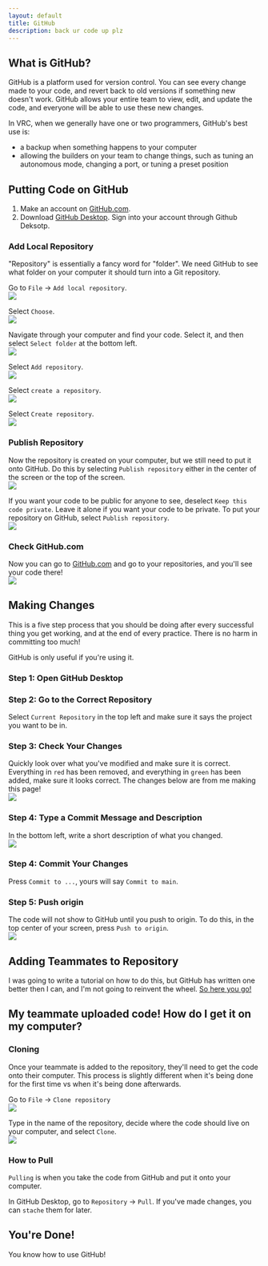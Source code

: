 ```yaml
---
layout: default
title: GitHub
description: back ur code up plz
---
```




## What is GitHub?
GitHub is a platform used for version control.  You can see every change made to your code, and revert back to old versions if something new doesn't work.  GitHub allows your entire team to view, edit, and update the code, and everyone will be able to use these new changes.  

In VRC, when we generally have one or two programmers, GitHub's best use is:
- a backup when something happens to your computer
- allowing the builders on your team to change things, such as tuning an autonomous mode, changing a port, or tuning a preset position



## Putting Code on GitHub

1) Make an account on [GitHub.com](https://github.com/).
2) Download [GitHub Desktop](https://desktop.github.com/). Sign into your account through Github Deksotp.

### Add Local Repository
"Repository" is essentially a fancy word for "folder".  We need GitHub to see what folder on your computer it should turn into a Git repository.  

Go to `File` -> `Add local repository`.  
![](images/git_add_local.png)  

Select `Choose`.  
![](images/git_add_local_choose.png)  

Navigate through your computer and find your code.  Select it, and then select `Select folder` at the bottom left.  
![](images/git_add_local_choose.png)  

Select `Add repository`.  
![](images/git_add_local_final.png)  

Select `create a repository`.  
![](images/git_add_local_create.png)  

Select `Create repository`.  
![](images/git_add_final_create.png)  

### Publish Repository 
Now the repository is created on your computer, but we still need to put it onto GitHub.  Do this by selecting `Publish repository` either in the center of the screen or the top of the screen.  
![](images/publish_repository.png)

If you want your code to be public for anyone to see, deselect `Keep this code private`.  Leave it alone if you want your code to be private.  To put your repository on GitHub, select `Publish repository`.   
![](images/final_publish.png)

### Check GitHub.com
Now you can go to [GitHub.com](https://github.com/) and go to your repositories, and you'll see your code there!  
![](images/code_on_github.png)




## Making Changes 
This is a five step process that you should be doing after every successful thing you get working, and at the end of every practice.  There is no harm in committing too much!

GitHub is only useful if you're using it. 

### Step 1: Open GitHub Desktop

### Step 2: Go to the Correct Repository
Select `Current Repository` in the top left and make sure it says the project you want to be in.  

### Step 3: Check Your Changes
Quickly look over what you've modified and make sure it is correct.  Everything in `red` has been removed, and everything in `green` has been added, make sure it looks correct.  The changes below are from me making this page!  
![](images/gitdesktop-with-changes.png)

### Step 4: Type a Commit Message and Description 
In the bottom left, write a short description of what you changed.  
![](images/git_commit_to.png)


### Step 4: Commit Your Changes
Press `Commit to ...`, yours will say `Commit to main`.

### Step 5: Push origin
The code will not show to GitHub until you push to origin.  To do this, in the top center of your screen, press `Push to origin`.   
![](images/git_push_origin.png)



## Adding Teammates to Repository
I was going to write a tutorial on how to do this, but GitHub has written one better then I can, and I'm not going to reinvent the wheel.  [So here you go!](https://docs.github.com/en/repositories/managing-your-repositorys-settings-and-features/managing-repository-settings/managing-teams-and-people-with-access-to-your-repository)




## My teammate uploaded code!  How do I get it on my computer?

### Cloning
Once your teammate is added to the repository, they'll need to get the code onto their computer.  This process is slightly different when it's being done for the first time vs when it's being done afterwards.  

Go to `File` -> `Clone repository`  
![](images/git_clone.png)  

Type in the name of the repository, decide where the code should live on your computer, and select `Clone`.  
![](images/git_clone_final.png)  

### How to Pull
`Pulling` is when you take the code from GitHub and put it onto your computer.

In GitHub Desktop, go to `Repository` -> `Pull`.  If you've made changes, you can `stache` them for later.

## You're Done! 
You know how to use GitHub!


